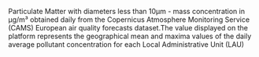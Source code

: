Particulate Matter with diameters less than 10µm - mass concentration in µg/m³ obtained daily from the Copernicus Atmosphere Monitoring Service (CAMS) European air quality forecasts dataset.The value displayed on the platform represents the geographical mean and maxima values of the daily average pollutant concentration for each Local Administrative Unit (LAU)
